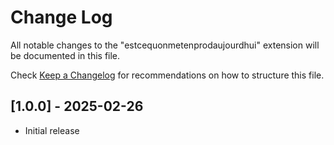 # Change Log

All notable changes to the "estcequonmetenprodaujourdhui" extension will be documented in this file.

Check [Keep a Changelog](http://keepachangelog.com/) for recommendations on how to structure this file.

## [1.0.0] - 2025-02-26

- Initial release